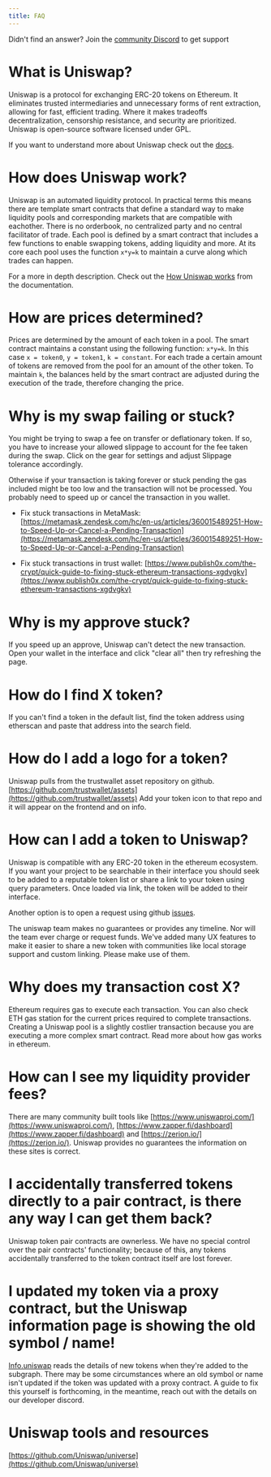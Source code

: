 ```yaml
---
title: FAQ
---
```


<Info>Didn't find an answer? Join the <a href="https://discord.gg/XErMcTq">community Discord</a> to get support</Info>

# What is Uniswap?

Uniswap is a protocol for exchanging ERC-20 tokens on Ethereum. It eliminates trusted intermediaries and unnecessary forms of rent extraction, allowing for fast, efficient trading. Where it makes tradeoffs decentralization, censorship resistance, and security are prioritized. Uniswap is open-source software licensed under GPL.

If you want to understand more about Uniswap check out the [docs](/docs/v2/).

# How does Uniswap work?

Uniswap is an automated liquidity protocol. In practical terms this means there are template smart contracts that define a standard way to make liquidity pools and corresponding markets that are compatible with eachother. There is no orderbook, no centralized party and no central facilitator of trade. Each pool is defined by a smart contract that includes a few functions to enable swapping tokens, adding liquidity and more. At its core each pool uses the function `x*y=k` to maintain a curve along which trades can happen.

For a more in depth description. Check out the [How Uniswap works](/docs/v2/protocol-overview/how-uniswap-works/) from the documentation.

# How are prices determined?

Prices are determined by the amount of each token in a pool. The smart contract maintains a constant using the following function: `x*y=k`. In this case `x = token0`, `y = token1`, `k = constant`. For each trade a certain amount of tokens are removed from the pool for an amount of the other token. To maintain `k`, the balances held by the smart contract are adjusted during the execution of the trade, therefore changing the price.

# Why is my swap failing or stuck?

You might be trying to swap a fee on transfer or deflationary token. If so, you have to increase your allowed slippage to account for the fee taken during the swap. Click on the gear for settings and adjust Slippage tolerance accordingly.

Otherwise if your transaction is taking forever or stuck pending the gas included might be too low and the transaction will not be processed. You probably need to speed up or cancel the transaction in you wallet.

- Fix stuck transactions in MetaMask: [https://metamask.zendesk.com/hc/en-us/articles/360015489251-How-to-Speed-Up-or-Cancel-a-Pending-Transaction](https://metamask.zendesk.com/hc/en-us/articles/360015489251-How-to-Speed-Up-or-Cancel-a-Pending-Transaction)

- Fix stuck transactions in trust wallet: [https://www.publish0x.com/the-crypt/quick-guide-to-fixing-stuck-ethereum-transactions-xgdvgkv](https://www.publish0x.com/the-crypt/quick-guide-to-fixing-stuck-ethereum-transactions-xgdvgkv)

# Why is my approve stuck?

If you speed up an approve, Uniswap can't detect the new transaction. Open your wallet in the interface and click "clear all" then try refreshing the page.

# How do I find X token?

If you can't find a token in the default list, find the token address using etherscan and paste that address into the search field.

# How do I add a logo for a token?

Uniswap pulls from the trustwallet asset repository on github. [https://github.com/trustwallet/assets](https://github.com/trustwallet/assets) Add your token icon to that repo and it will appear on the frontend and on info.

# How can I add a token to Uniswap?

Uniswap is compatible with any ERC-20 token in the ethereum ecosystem. If you want your project to be searchable in their interface you should seek to be added to a reputable token list or share a link to your token using query parameters. Once loaded via link, the token will be added to their interface.

Another option is to open a request using github [issues](https://github.com/Uniswap/uniswap-frontend/issues/new?assignees=&labels=token+request&template=token-request.md&title=).

The uniswap team makes no guarantees or provides any timeline. Nor will the team ever charge or request funds. We've added many UX features to make it easier to share a new token with communities like local storage support and custom linking. Please make use of them.

# Why does my transaction cost X?

Ethereum requires gas to execute each transaction. You can also check ETH gas station for the current prices required to complete transactions. Creating a Uniswap pool is a slightly costlier transaction because you are executing a more complex smart contract. Read more about how gas works in ethereum.

# How can I see my liquidity provider fees?

There are many community built tools like [https://www.uniswaproi.com/](https://www.uniswaproi.com/), [https://www.zapper.fi/dashboard](https://www.zapper.fi/dashboard) and [https://zerion.io/](https://zerion.io/). Uniswap provides no guarantees the information on these sites is correct.

# I accidentally transferred tokens directly to a pair contract, is there any way I can get them back?

Uniswap token pair contracts are ownerless. We have no special control over the pair contracts' functionality; because of this, any tokens accidentally transferred to the token contract itself are lost forever.

# I updated my token via a proxy contract, but the Uniswap information page is showing the old symbol / name!

[Info.uniswap](https://info.uniswap.org/) reads the details of new tokens when they're added to the subgraph. There may be some circumstances where an old symbol or name isn't updated if the token was updated with a proxy contract. A guide to fix this yourself is forthcoming, in the meantime, reach out with the details on our developer discord.

# Uniswap tools and resources

[https://github.com/Uniswap/universe](https://github.com/Uniswap/universe)
